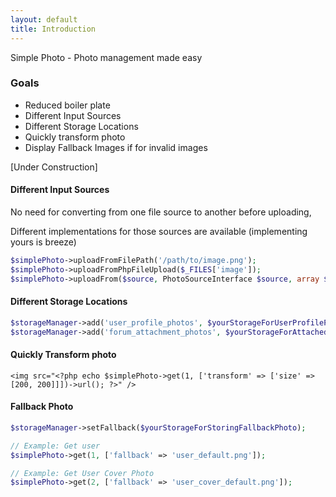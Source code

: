```yaml
---
layout: default
title: Introduction
---
```


Simple Photo - Photo management made easy

### Goals

- Reduced boiler plate
- Different Input Sources
- Different Storage Locations
- Quickly transform photo
- Display Fallback Images if for invalid images

[Under Construction]

#### Different Input Sources

No need for converting from one file source to another before uploading,

Different implementations for those sources are available (implementing yours is breeze)

```php
$simplePhoto->uploadFromFilePath('/path/to/image.png');
$simplePhoto->uploadFromPhpFileUpload($_FILES['image']);
$simplePhoto->uploadFrom($source, PhotoSourceInterface $source, array $options);
```

#### Different Storage Locations

```php
$storageManager->add('user_profile_photos', $yourStorageForUserProfilePhotos);
$storageManager->add('forum_attachment_photos', $yourStorageForAttachedForumPhotos);
```

#### Quickly Transform photo

```html+php
<img src="<?php echo $simplePhoto->get(1, ['transform' => ['size' => [200, 200]]])->url(); ?>" />
```

#### Fallback Photo

```php
$storageManager->setFallback($yourStorageForStoringFallbackPhoto);

// Example: Get user
$simplePhoto->get(1, ['fallback' => 'user_default.png']);

// Example: Get User Cover Photo
$simplePhoto->get(2, ['fallback' => 'user_cover_default.png']);
```

